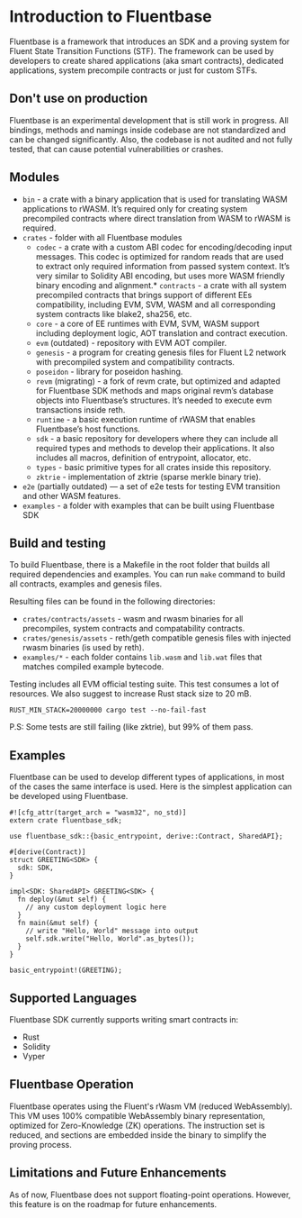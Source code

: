 # Introduction to Fluentbase

Fluentbase is a framework that introduces an SDK and a proving system for Fluent State Transition Functions (STF). The
framework can be used by developers to create shared applications (aka smart contracts), dedicated applications, system
precompile contracts or just for custom STFs.

## Don't use on production

Fluentbase is an experimental development that is still work in progress. All bindings, methods and namings inside
codebase are not standardized and can be changed significantly. Also, the codebase is not audited and not fully tested,
that can cause potential vulnerabilities or crashes.

## Modules

* `bin` - a crate with a binary application that is used for translating WASM applications to rWASM. It’s required only
  for creating system precompiled contracts where direct translation from WASM to rWASM is required.
* `crates` - folder with all Fluentbase modules
    * `codec` - a crate with a custom ABI codec for encoding/decoding input messages. This codec is optimized for random
      reads that are used to extract only required information from passed system context. It’s very similar to Solidity
      ABI encoding, but uses more WASM friendly binary encoding and alignment.* `contracts` - a crate with all system
      precompiled contracts that brings
      support of different EEs compatibility,
      including EVM, SVM, WASM and all
      corresponding system contracts like
      blake2, sha256, etc.
    * `core` - a core of EE runtimes with EVM, SVM, WASM support including deployment logic, AOT translation and
      contract execution.
    * `evm` (outdated) - repository with EVM AOT compiler.
    * `genesis` - a program for creating genesis files for Fluent L2 network with precompiled system and compatibility
      contracts.
    * `poseidon` - library for poseidon hashing.
    * `revm` (migrating) - a fork of revm crate, but optimized and adapted for Fluentbase SDK methods and maps original
      revm’s database objects into Fluentbase’s structures. It’s needed to execute evm transactions inside reth.
    * `runtime` - a basic execution runtime of rWASM that enables Fluentbase’s host functions.
    * `sdk` - a basic repository for developers where they can include all required types and methods to develop their
      applications. It also includes all macros, definition of entrypoint, allocator, etc.
    * `types` - basic primitive types for all crates inside this repository.
    * `zktrie` - implementation of zktrie (sparse merkle binary trie).
* `e2e` (partially outdated) — a set of e2e tests for testing EVM transition and other WASM features.
* `examples` - a folder with examples that can be built using Fluentbase SDK

## Build and testing

To build Fluentbase, there is a Makefile in the root folder that builds all required dependencies and examples.
You can run `make` command to build all contracts, examples and genesis files.

Resulting files can be found in the following directories:

* `crates/contracts/assets` - wasm and rwasm binaries for all precompiles, system contracts and compatability contracts.
* `crates/genesis/assets` - reth/geth compatible genesis files with injected rwasm binaries (is used by reth).
* `examples/*` - each folder contains `lib.wasm` and `lib.wat` files that matches compiled example bytecode.

Testing includes all EVM official testing suite. This test consumes a lot of resources. We also suggest to increase Rust
stack size to 20 mB.

```bash=
RUST_MIN_STACK=20000000 cargo test --no-fail-fast
```

P.S: Some tests are still failing (like zktrie), but 99% of them pass.

## Examples

Fluentbase can be used to develop different types of applications, in most of the cases the same interface is used. Here
is the simplest application can be developed using Fluentbase.

```rust=
#![cfg_attr(target_arch = "wasm32", no_std)]
extern crate fluentbase_sdk;

use fluentbase_sdk::{basic_entrypoint, derive::Contract, SharedAPI};

#[derive(Contract)]
struct GREETING<SDK> {
  sdk: SDK,
}

impl<SDK: SharedAPI> GREETING<SDK> {
  fn deploy(&mut self) {
    // any custom deployment logic here
  }
  fn main(&mut self) {
    // write "Hello, World" message into output
    self.sdk.write("Hello, World".as_bytes());
  }
}

basic_entrypoint!(GREETING);
```

## Supported Languages

Fluentbase SDK currently supports writing smart contracts in:

* Rust
* Solidity
* Vyper

## Fluentbase Operation

Fluentbase operates using the Fluent's rWasm VM (reduced WebAssembly).
This VM uses 100% compatible WebAssembly
binary representation, optimized for Zero-Knowledge (ZK) operations.
The instruction set is reduced, and sections are
embedded inside the binary to simplify the proving process.

## Limitations and Future Enhancements

As of now, Fluentbase does not support floating-point operations. However, this feature is on the roadmap for future
enhancements.


